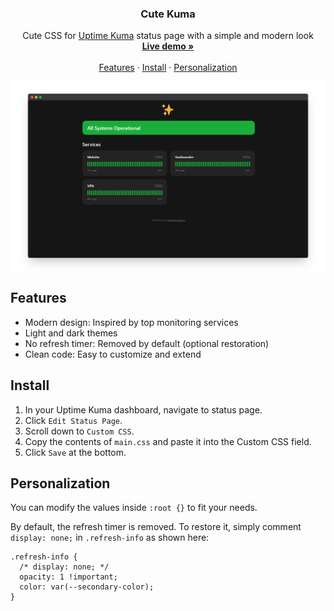 <h3 align="center">Cute Kuma</h3>

<p align="center">
  Cute CSS for  <a href="https://github.com/louislam/uptime-kuma">Uptime Kuma</a> status page with a simple and modern look
  <br>
  <a href="https://kuma.denisromanov.ru"><strong>Live demo »</strong></a>
  <br>
  <br>
  <a href="https://github.com/dermv/cute-kuma/tree/main#features">Features</a>
  ·
  <a href="https://github.com/dermv/cute-kuma/tree/main#install">Install</a>
  ·
  <a href="https://github.com/dermv/cute-kuma/tree/main#personalization">Personalization</a>
</p>

<p>
  <picture>
    <source media="(prefers-color-scheme: dark)" srcset="./.github/assets/dark.png">
    <source media="(prefers-color-scheme: light)" srcset="./.github/assets/light.png">
    <img alt="Cute Kuma" src="./.github/assets/dark.png">
  </picture>
</p>

## Features

- Modern design: Inspired by top monitoring services
- Light and dark themes
- No refresh timer: Removed by default (optional restoration)
- Clean code: Easy to customize and extend

## Install

1. In your Uptime Kuma dashboard, navigate to status page.
2. Click `Edit Status Page`.
3. Scroll down to `Custom CSS`.
4. Copy the contents of `main.css` and paste it into the Custom CSS field.
5. Click `Save` at the bottom.

## Personalization

You can modify the values inside `:root {}` to fit your needs.

By default, the refresh timer is removed. To restore it, simply comment `display: none;` in `.refresh-info` as shown here:
```
.refresh-info {
  /* display: none; */
  opacity: 1 !important;
  color: var(--secondary-color);
}
```
